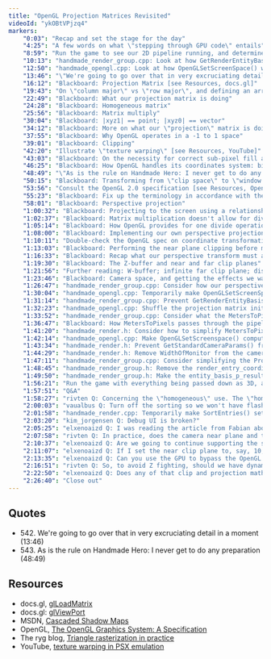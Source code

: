 ```yaml
---
title: "OpenGL Projection Matrices Revisited"
videoId: "ykOBtVPjzq4"
markers:
    "0:03": "Recap and set the stage for the day"
    "4:25": "A few words on what \"stepping through GPU code\" entails"
    "8:59": "Run the game to see our 2D pipeline running, and determine to remove the screen-space transform"
    "10:13": "handmade_render_group.cpp: Look at how GetRenderEntityBasisP() transforms the world coordinates into screen coordinates"
    "12:50": "handmade_opengl.cpp: Look at how OpenGLSetScreenSpace() works and fits into the pipeline"
    "13:46": "\"We're going to go over that in very excruciating detail in a moment\" (!quote 542)"
    "16:12": "Blackboard: Projection Matrix [see Resources, docs.gl]"
    "19:43": "On \"column major\" vs \"row major\", and defining an array in C or C++"
    "22:49": "Blackboard: What our projection matrix is doing"
    "24:28": "Blackboard: Homogeneous matrix"
    "25:56": "Blackboard: Matrix multiply"
    "30:04": "Blackboard: |xyz1| == point; |xyz0| == vector"
    "34:12": "Blackboard: More on what our \"projection\" matrix is doing"
    "37:55": "Blackboard: Why OpenGL operates in a -1 to 1 space"
    "39:01": "Blackboard: Clipping"
    "42:20": "Illustrate \"texture warping\" [see Resources, YouTube]"
    "43:03": "Blackboard: On the necessity for correct sub-pixel fill and texture coordinate picking"
    "46:25": "Blackboard: How OpenGL handles its coordinates system: bilateral unit cube"
    "48:49": "\"As is the rule on Handmade Hero: I never get to do any preparation\" (!quote 543)"
    "50:15": "Blackboard: Transforming from \"clip space\" to \"window space\" [see Resources, docs.gl]"
    "53:56": "Consult the OpenGL 2.0 specification [see Resources, OpenGL]"
    "55:23": "Blackboard: Fix up the terminology in accordance with the OpenGL spec"
    "58:01": "Blackboard: Perspective projection"
    "1:00:32": "Blackboard: Projecting to the screen using a relationship of similar triangles"
    "1:02:37": "Blackboard: Matrix multiplication doesn't allow for dividing"
    "1:05:14": "Blackboard: How OpenGL provides for one divide operation, normalisation of the vector by its w coordinate, in order to compute correct perspective"
    "1:08:00": "Blackboard: Implementing our own perspective projection and why we compute z"
    "1:10:11": "Double-check the OpenGL spec on coordinate transformations [see Resources, OpenGL]"
    "1:13:03": "Blackboard: Performing the near plane clipping before moving into the -1 to 1 space"
    "1:16:33": "Blackboard: Recap what our perspective transform must accomplish the transform and normalise formula"
    "1:19:30": "Blackboard: The Z-buffer and near and far clip planes"
    "1:21:56": "Further reading: W-buffer; infinite far clip plane; disable far clip plane"
    "1:23:46": "Blackboard: Camera space, and getting the effects we want out of the projection matrix"
    "1:26:47": "handmade_render_group.cpp: Consider how our perspective transform is currently happening"
    "1:30:04": "handmade_opengl.cpp: Temporarily make OpenGLSetScreenSpace() calculate the height dimension based on the width and run the game to see what that does"
    "1:31:14": "handmade_render_group.cpp: Prevent GetRenderEntityBasisP() from adding CameraTransform->ScreenCenter to the Perspective computation, and run the game to see what that has done"
    "1:32:23": "handmade_opengl.cpp: Shuffle the projection matrix initialised in OpenGLSetScreenspace(), and run the game to see that our transform is correct, but the sorting is not"
    "1:33:52": "handmade_render_group.cpp: Consider what the MetersToPixels value is contributing to GetRenderEntityBasisP()"
    "1:36:47": "Blackboard: How MetersToPixels passes through the pipeline"
    "1:41:20": "handmade_render.h: Consider how to simplify MetersToPixels"
    "1:42:14": "handmade_opengl.cpp: Make OpenGLSetScreenspace() compute the Width and Height more simply"
    "1:43:34": "handmade_render.h: Prevent GetStandardCameraParams() from taking WidthInPixels into account in the MetersToPixels computation, and run the game"
    "1:44:29": "handmade_render.h: Remove WidthOfMonitor from the camera_params struct and rename MetersToPixels to WorldScale"
    "1:47:11": "handmade_render_group.cpp: Consider simplifying the ProjectedXY computation"
    "1:48:45": "handmade_render_group.h: Remove the render_entry_coordinate_system struct"
    "1:49:50": "handmade_render_group.h: Make the entity_basis_p_result struct contain a 3D coordinate, and propagate that change"
    "1:56:21": "Run the game with everything being passed down as 3D, and consider how we'll proceed"
    "1:57:51": "Q&A"
    "1:58:27": "rivten Q: Concerning the \"homogeneous\" use. The \"homogeneous\" word indeed comes from mathematics. Homogeneous is used for mathematical objects that have some scalability property. Here, p0 = (x, y, z, 1) and p1 = (2x, 2y, 2z, 2) represent the same point in space (but p1 = 2 * p0 mathematically speaking). Therefore the usage of homogeneous coordinates and homogeneous matrices here"
    "2:00:03": "vaualbus Q: Turn off the sorting so we won't have flashing"
    "2:01:58": "handmade_render.cpp: Temporarily make SortEntries() set ShouldSort to false and run the game to see how that affects it"
    "2:03:20": "kim_jorgensen Q: Debug UI is broken?"
    "2:05:25": "elxenoaizd Q: I was reading the article from Fabian about his optimizations on the Intel software renderer and I saw him doing the clipping in a very simple manner in screenspace, where he takes the min / max between the pixel and screen dimensions because he was using orient2d and barycentric coordinates to rasterize. The clipping was only four lines of code and easy to understand. Why does OpenGL have to do complicated homogeneous clipping? [see Resources, The ryg blog]"
    "2:07:58": "rivten Q: In practice, does the camera near plane and the camera focal length really differ? I would expect them to be the same"
    "2:10:37": "elxenoaizd Q: Are we going to continue supporting the software renderer in 3D as well?"
    "2:11:07": "elxenoaizd Q: If I set the near clip plane to, say, 10, does that mean that entities with a world space Z less than 10 would be clipped? Just trying to make sure that near / far clip planes are defined in terms of world space"
    "2:13:35": "elxenoaizd Q: Can you use the GPU to bypass the OpenGL or DirectX API / pipeline and just use compute shaders to implement your own pipeline that's also running on the GPU?"
    "2:16:51": "rivten Q: So, to avoid Z fighting, should we have dynamical near / far planes? I mean that their values should change according to the nearest and the farthest objects we want to render in order for the near / far plane space to be as small as possible? [see Resources, MSDN]"
    "2:22:50": "elxenoaizd Q: Does any of that clip and projection math change if we change the rendering technique that we're using? Say, rasterizing vs raytracing or voxels"
    "2:26:40": "Close out"
---
```


## Quotes

* 542\. We're going to go over that in very excruciating detail in a moment (13:46)
* 543\. As is the rule on Handmade Hero: I never get to do any preparation (48:49)

## Resources

* docs.gl, [glLoadMatrix](http://docs.gl/gl2/glLoadMatrix)
* docs.gl: [glViewPort](http://docs.gl/gl2/glViewport)
* MSDN, [Cascaded Shadow Maps](https://msdn.microsoft.com/en-us/library/windows/desktop/ee416307.aspx)
* OpenGL, [The OpenGL Graphics System: A Specification](https://www.opengl.org/registry/doc/glspec20.20041022.pdf)
* The ryg blog, [Triangle rasterization in practice](https://fgiesen.wordpress.com/2013/02/08/triangle-rasterization-in-practice/)
* YouTube, [texture warping in PSX emulation](https://www.youtube.com/watch?v=Bz2ZEBRjm4w)
